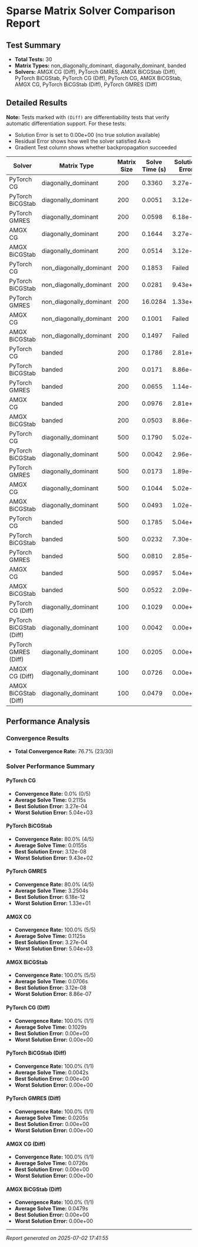 # Sparse Matrix Solver Comparison Report

## Test Summary

- **Total Tests:** 30
- **Matrix Types:** non_diagonally_dominant, diagonally_dominant, banded
- **Solvers:** AMGX CG (Diff), PyTorch GMRES, AMGX BiCGStab (Diff), PyTorch BiCGStab, PyTorch CG (Diff), PyTorch CG, AMGX BiCGStab, AMGX CG, PyTorch BiCGStab (Diff), PyTorch GMRES (Diff)

## Detailed Results

**Note:** Tests marked with `(Diff)` are differentiability tests that verify automatic differentiation support. For these tests:
- Solution Error is set to 0.00e+00 (no true solution available)
- Residual Error shows how well the solver satisfied Ax=b
- Gradient Test column shows whether backpropagation succeeded

| Solver | Matrix Type | Matrix Size | Solve Time (s) | Solution Error | Residual Error | Converged | Gradient Test |
| --- | --- | --- | --- | --- | --- | --- | --- |
| PyTorch CG | diagonally_dominant | 200 | 0.3360 | 3.27e-04 | 1.03e-03 | ❌ | N/A |
| PyTorch BiCGStab | diagonally_dominant | 200 | 0.0051 | 3.12e-08 | 8.39e-08 | ✅ | N/A |
| PyTorch GMRES | diagonally_dominant | 200 | 0.0598 | 6.18e-12 | 1.64e-11 | ✅ | N/A |
| AMGX CG | diagonally_dominant | 200 | 0.1644 | 3.27e-04 | 1.03e-03 | ✅ | N/A |
| AMGX BiCGStab | diagonally_dominant | 200 | 0.0514 | 3.12e-08 | 8.39e-08 | ✅ | N/A |
| PyTorch CG | non_diagonally_dominant | 200 | 0.1853 | Failed | Failed | ❌ | N/A |
| PyTorch BiCGStab | non_diagonally_dominant | 200 | 0.0281 | 9.43e+02 | 7.74e+03 | ❌ | N/A |
| PyTorch GMRES | non_diagonally_dominant | 200 | 16.0284 | 1.33e+01 | 1.07e+02 | ❌ | N/A |
| AMGX CG | non_diagonally_dominant | 200 | 0.1001 | Failed | Failed | ✅ | N/A |
| AMGX BiCGStab | non_diagonally_dominant | 200 | 0.1497 | Failed | Failed | ✅ | N/A |
| PyTorch CG | banded | 200 | 0.1786 | 2.81e+03 | 7.70e+03 | ❌ | N/A |
| PyTorch BiCGStab | banded | 200 | 0.0171 | 8.86e-07 | 3.27e-07 | ✅ | N/A |
| PyTorch GMRES | banded | 200 | 0.0655 | 1.14e-08 | 7.15e-09 | ✅ | N/A |
| AMGX CG | banded | 200 | 0.0976 | 2.81e+03 | 7.70e+03 | ✅ | N/A |
| AMGX BiCGStab | banded | 200 | 0.0503 | 8.86e-07 | 3.27e-07 | ✅ | N/A |
| PyTorch CG | diagonally_dominant | 500 | 0.1790 | 5.02e-04 | 1.73e-03 | ❌ | N/A |
| PyTorch BiCGStab | diagonally_dominant | 500 | 0.0042 | 2.96e-07 | 6.42e-07 | ✅ | N/A |
| PyTorch GMRES | diagonally_dominant | 500 | 0.0173 | 1.89e-11 | 5.60e-11 | ✅ | N/A |
| AMGX CG | diagonally_dominant | 500 | 0.1044 | 5.02e-04 | 1.73e-03 | ✅ | N/A |
| AMGX BiCGStab | diagonally_dominant | 500 | 0.0493 | 1.02e-07 | 2.18e-07 | ✅ | N/A |
| PyTorch CG | banded | 500 | 0.1785 | 5.04e+03 | 1.20e+04 | ❌ | N/A |
| PyTorch BiCGStab | banded | 500 | 0.0232 | 7.30e-07 | 1.95e-07 | ✅ | N/A |
| PyTorch GMRES | banded | 500 | 0.0810 | 2.85e-08 | 1.35e-08 | ✅ | N/A |
| AMGX CG | banded | 500 | 0.0957 | 5.04e+03 | 1.20e+04 | ✅ | N/A |
| AMGX BiCGStab | banded | 500 | 0.0522 | 2.09e-07 | 3.06e-07 | ✅ | N/A |
| PyTorch CG (Diff) | diagonally_dominant | 100 | 0.1029 | 0.00e+00 | 3.03e-03 | ✅ | ✅ |
| PyTorch BiCGStab (Diff) | diagonally_dominant | 100 | 0.0042 | 0.00e+00 | 8.31e-06 | ✅ | ✅ |
| PyTorch GMRES (Diff) | diagonally_dominant | 100 | 0.0205 | 0.00e+00 | 3.29e-12 | ✅ | ✅ |
| AMGX CG (Diff) | diagonally_dominant | 100 | 0.0726 | 0.00e+00 | 3.03e-03 | ✅ | ✅ |
| AMGX BiCGStab (Diff) | diagonally_dominant | 100 | 0.0479 | 0.00e+00 | 8.31e-06 | ✅ | ✅ |

## Performance Analysis

### Convergence Results

- **Total Convergence Rate:** 76.7% (23/30)

### Solver Performance Summary


#### PyTorch CG
- **Convergence Rate:** 0.0% (0/5)
- **Average Solve Time:** 0.2115s
- **Best Solution Error:** 3.27e-04
- **Worst Solution Error:** 5.04e+03

#### PyTorch BiCGStab
- **Convergence Rate:** 80.0% (4/5)
- **Average Solve Time:** 0.0155s
- **Best Solution Error:** 3.12e-08
- **Worst Solution Error:** 9.43e+02

#### PyTorch GMRES
- **Convergence Rate:** 80.0% (4/5)
- **Average Solve Time:** 3.2504s
- **Best Solution Error:** 6.18e-12
- **Worst Solution Error:** 1.33e+01

#### AMGX CG
- **Convergence Rate:** 100.0% (5/5)
- **Average Solve Time:** 0.1125s
- **Best Solution Error:** 3.27e-04
- **Worst Solution Error:** 5.04e+03

#### AMGX BiCGStab
- **Convergence Rate:** 100.0% (5/5)
- **Average Solve Time:** 0.0706s
- **Best Solution Error:** 3.12e-08
- **Worst Solution Error:** 8.86e-07

#### PyTorch CG (Diff)
- **Convergence Rate:** 100.0% (1/1)
- **Average Solve Time:** 0.1029s
- **Best Solution Error:** 0.00e+00
- **Worst Solution Error:** 0.00e+00

#### PyTorch BiCGStab (Diff)
- **Convergence Rate:** 100.0% (1/1)
- **Average Solve Time:** 0.0042s
- **Best Solution Error:** 0.00e+00
- **Worst Solution Error:** 0.00e+00

#### PyTorch GMRES (Diff)
- **Convergence Rate:** 100.0% (1/1)
- **Average Solve Time:** 0.0205s
- **Best Solution Error:** 0.00e+00
- **Worst Solution Error:** 0.00e+00

#### AMGX CG (Diff)
- **Convergence Rate:** 100.0% (1/1)
- **Average Solve Time:** 0.0726s
- **Best Solution Error:** 0.00e+00
- **Worst Solution Error:** 0.00e+00

#### AMGX BiCGStab (Diff)
- **Convergence Rate:** 100.0% (1/1)
- **Average Solve Time:** 0.0479s
- **Best Solution Error:** 0.00e+00
- **Worst Solution Error:** 0.00e+00

---
*Report generated on 2025-07-02 17:41:55*
